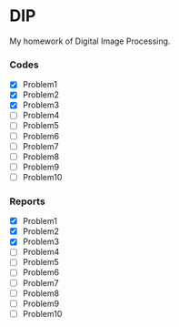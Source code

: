 # DIP
My homework of Digital Image Processing.
### Codes

- [x] Problem1
- [x] Problem2
- [x] Problem3
- [ ] Problem4
- [ ] Problem5
- [ ] Problem6
- [ ] Problem7
- [ ] Problem8
- [ ] Problem9
- [ ] Problem10

### Reports
- [x] Problem1
- [x] Problem2
- [x] Problem3
- [ ] Problem4
- [ ] Problem5
- [ ] Problem6
- [ ] Problem7
- [ ] Problem8
- [ ] Problem9
- [ ] Problem10
